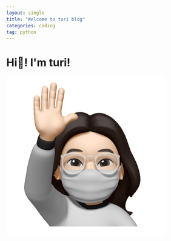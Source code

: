 ```yaml
---
layout: single
title: "Welcome to turi blog"
categories: coding
tag: python
---
```


# Hi👋! I'm turi!

![author-logo](../images/2021-11-03-first/author-logo.png)
